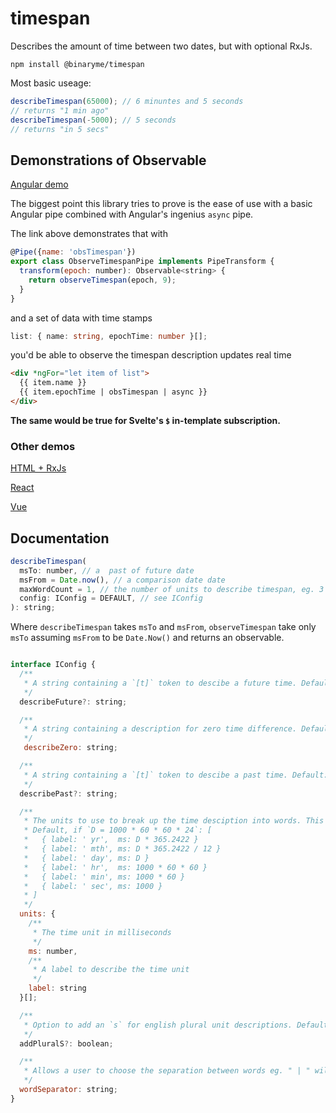 # timespan

Describes the amount of time between two dates, but with optional RxJs.

`npm install @binaryme/timespan`

Most basic useage:
```js
describeTimespan(65000); // 6 minuntes and 5 seconds
// returns "1 min ago"
describeTimespan(-5000); // 5 seconds
// returns "in 5 secs"
```

## Demonstrations of Observable

[Angular demo](https://stackblitz.com/edit/angular-ivy-2kpdv1)

The biggest point this library tries to prove is the ease of use with a basic Angular pipe combined with Angular's ingenius `async` pipe.

The link above demonstrates that with
```js
@Pipe({name: 'obsTimespan'})
export class ObserveTimespanPipe implements PipeTransform {
  transform(epoch: number): Observable<string> {
    return observeTimespan(epoch, 9);
  }
}
```
and a set of data with time stamps
```ts
list: { name: string, epochTime: number }[];
```
you'd be able to observe the timespan description updates real time
```html
<div *ngFor="let item of list">
  {{ item.name }}
  {{ item.epochTime | obsTimespan | async }}
</div>
```

**The same would be true for Svelte's `$` in-template subscription.**

### Other demos

[HTML + RxJs](https://stackblitz.com/edit/rxjs-seq25e?file=index.ts)

[React](https://stackblitz.com/edit/react-ts-3htxy1?file=index.tsx)

[Vue](https://stackblitz.com/edit/vue-rerpfd?file=src/App.vue)

## Documentation

```js
describeTimespan(
  msTo: number, // a  past of future date
  msFrom = Date.now(), // a comparison date date
  maxWordCount = 1, // the number of units to describe timespan, eg. 3 could result in `1 yr 1 mth 1 day ago`
  config: IConfig = DEFAULT, // see IConfig
): string;
```
Where `describeTimespan` takes `msTo` and `msFrom`, `observeTimespan` take only `msTo` assuming `msFrom` to be `Date.Now()` and returns an observable.

```js

interface IConfig {
  /**
   * A string containing a `[t]` token to descibe a future time. Default: "[t] ago"
   */
  describeFuture?: string;

  /**
   * A string containing a description for zero time difference. Default: "now"
   */
   describeZero: string;

  /**
   * A string containing a `[t]` token to descibe a past time. Default: "in [t]"
   */
  describePast?: string;

  /**
   * The units to use to break up the time desciption into words. This list needs to be ordered from largest unit to smallest unit. If a larger unit precedes a smaller unit then the large unit will be ignored. Here other units like a WEEK or DECADE can be added.
   * Default, if `D = 1000 * 60 * 60 * 24`: [
   *   { label: ' yr',  ms: D * 365.2422 }
   *   { label: ' mth', ms: D * 365.2422 / 12 }
   *   { label: ' day', ms: D }
   *   { label: ' hr',  ms: 1000 * 60 * 60 }
   *   { label: ' min', ms: 1000 * 60 }
   *   { label: ' sec', ms: 1000 }
   * ]
   */
  units: {
    /**
     * The time unit in milliseconds
     */
    ms: number,
    /**
     * A label to describe the time unit
     */
    label: string
  }[];

  /**
   * Option to add an `s` for english plural unit descriptions. Default: true
   */
  addPluralS?: boolean;

  /**
   * Allows a user to choose the separation between words eg. " | " will result in "1 yr | 1 mth". Default: " "
   */
  wordSeparator: string;
}

```